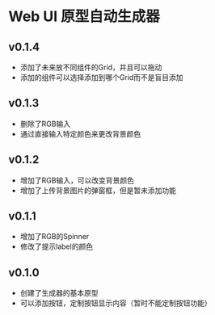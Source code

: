 # Web UI 原型自动生成器



## v0.1.4

- 添加了未来放不同组件的Grid，并且可以拖动
- 添加的组件可以选择添加到哪个Grid而不是盲目添加



## v0.1.3

- 删除了RGB输入
- 通过直接输入特定颜色来更改背景颜色



## v0.1.2

- 增加了RGB输入，可以改变背景颜色
- 增加了上传背景图片的弹窗框，但是暂未添加功能



## v0.1.1

- 增加了RGB的Spinner
- 修改了提示label的颜色



## v0.1.0

- 创建了生成器的基本原型
- 可以添加按钮，定制按钮显示内容（暂时不能定制按钮功能）

